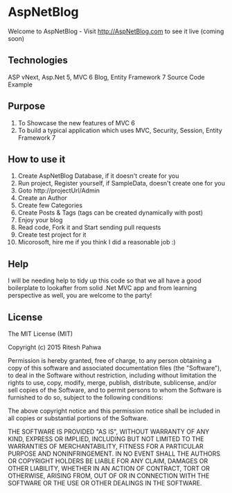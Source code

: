 # AspNetBlog
Welcome to AspNetBlog - Visit http://AspNetBlog.com to see it live (coming soon)

## Technologies
ASP vNext, Asp.Net 5, MVC 6 Blog, Entity Framework 7 Source Code Example 

## Purpose
1. To Showcase the new features of MVC 6
2. To build a typical application which uses MVC, Security, Session, Entity Framework 7

## How to use it
1. Create AspNetBlog Database, if it doesn't create for you
2. Run project, Register yourself, if SampleData, doesn't create one for you
3. Goto http://projectUrl/Admin
4. Create an Author
5. Create few Categories
7. Create Posts & Tags (tags can be created dynamically with post)
8. Enjoy your blog
9. Read code, Fork it and Start sending pull requests
10. Create test project for it
11. Micorosoft, hire me if you think I did a reasonable job :)

## Help
I will be needing help to tidy up this code so that we all have a good boilerplate to lookafter from solid .Net MVC app and from learning perspective as well, you are welcome to the party!



## License

The MIT License (MIT)

Copyright (c) 2015 Ritesh Pahwa

Permission is hereby granted, free of charge, to any person obtaining a copy
of this software and associated documentation files (the "Software"), to deal
in the Software without restriction, including without limitation the rights
to use, copy, modify, merge, publish, distribute, sublicense, and/or sell
copies of the Software, and to permit persons to whom the Software is
furnished to do so, subject to the following conditions:

The above copyright notice and this permission notice shall be included in all
copies or substantial portions of the Software.

THE SOFTWARE IS PROVIDED "AS IS", WITHOUT WARRANTY OF ANY KIND, EXPRESS OR
IMPLIED, INCLUDING BUT NOT LIMITED TO THE WARRANTIES OF MERCHANTABILITY,
FITNESS FOR A PARTICULAR PURPOSE AND NONINFRINGEMENT. IN NO EVENT SHALL THE
AUTHORS OR COPYRIGHT HOLDERS BE LIABLE FOR ANY CLAIM, DAMAGES OR OTHER
LIABILITY, WHETHER IN AN ACTION OF CONTRACT, TORT OR OTHERWISE, ARISING FROM,
OUT OF OR IN CONNECTION WITH THE SOFTWARE OR THE USE OR OTHER DEALINGS IN THE
SOFTWARE.